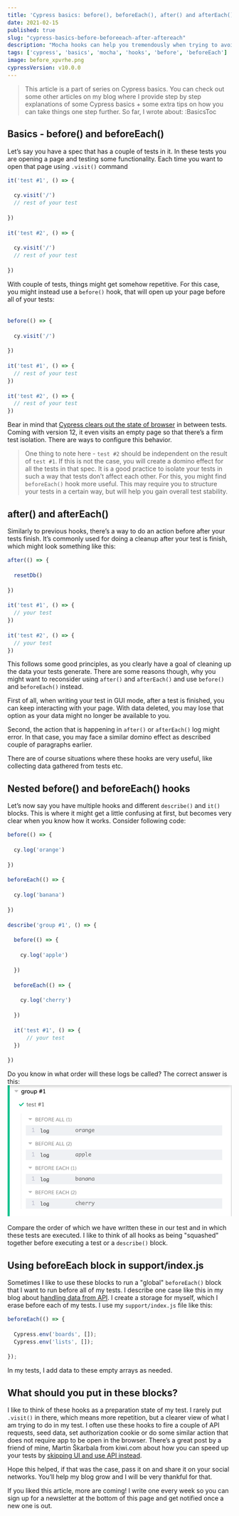 ```yaml
---
title: 'Cypress basics: before(), beforeEach(), after() and afterEach()'
date: 2021-02-15
published: true
slug: "cypress-basics-before-beforeeach-after-aftereach"
description: "Mocha hooks can help you tremendously when trying to avoid repetition in your tests. This article explains how these hooks work and how to use them effectively."
tags: ['cypress', 'basics', 'mocha', 'hooks', 'before', 'beforeEach']
image: before_xpvrhe.png
cypressVersion: v10.0.0
---
```

>This article is a part of series on Cypress basics. You can check out some other articles on my blog where I provide step by step explanations of some Cypress basics + some extra tips on how you can take things one step further. So far, I wrote about:
> :BasicsToc
  
## Basics - before() and beforeEach()
Let’s say you have a spec that has a couple of tests in it. In these tests you are opening a page and testing some functionality. Each time you want to open that page using `.visit()` command
```js
it('test #1', () => {

  cy.visit('/')
  // rest of your test

})

it('test #2', () => {

  cy.visit('/')
  // rest of your test

})
```
With couple of tests, things might get somehow repetitive. For this case, you might instead use a `before()` hook, that will open up your page before all of your tests:
```js

before(() => {

  cy.visit('/')

})

it('test #1', () => {
  // rest of your test
})

it('test #2', () => {
  // rest of your test
})
```
Bear in mind that [Cypress clears out the state of browser](https://docs.cypress.io/guides/core-concepts/test-isolation) in between tests. Coming with version 12, it even visits an empty page so that there’s a firm test isolation. There are ways to configure this behavior.

> One thing to note here - `test #2` should be independent on the result of `test #1`. If this is not the case, you will create a domino effect for all the tests in that spec. It is a good practice to isolate your tests in such a way that tests don’t affect each other. For this, you might find `beforeEach()` hook more useful. This may require you to structure your tests in a certain way, but will help you gain overall test stability.

## after() and afterEach()
Similarly to previous hooks, there’s a way to do an action before after your tests finish. It’s commonly used for doing a cleanup after your test is finish, which might look something like this:
```js
after(() => {

  resetDb()

})

it('test #1', () => {
  // your test
})

it('test #2', () => {
  // your test
})
```
This follows some good principles, as you clearly have a goal of cleaning up the data your tests generate. There are some reasons though, why you might want to reconsider using `after()` and `afterEach()` and use `before()` and `beforeEach()` instead.

First of all, when writing your test in GUI mode, after a test is finished, you can keep interacting with your page. With data deleted, you may lose that option as your data might no longer be available to you.

Second, the action that is happening in `after()` or `afterEach()` log might error. In that case, you may face a similar domino effect as described couple of paragraphs earlier.

There are of course situations where these hooks are very useful, like collecting data gathered from tests etc.

## Nested before() and beforeEach() hooks
Let’s now say you have multiple hooks and different `describe()` and `it()` blocks. This is where it might get a little confusing at first, but becomes very clear when you know how it works. Consider following code:
```js
before(() => {

  cy.log('orange')

})

beforeEach(() => {

  cy.log('banana')

})

describe('group #1', () => {

  before(() => {

    cy.log('apple')

  })

  beforeEach(() => {

    cy.log('cherry')

  })

  it('test #1', () => {
      // your test
  })

})
```

Do you know in what order will these logs be called? The correct answer is this:
![before and beforeEach hooks](hooks.png)

Compare the order of which we have written these in our test and in which these tests are executed. I like to think of all hooks as being "squashed" together before executing a test or a `describe()` block.

## Using beforeEach block in support/index.js
Sometimes I like to use these blocks to run a "global" `beforeEach()` block that I want to run before all of my tests. I describe one case like this in my blog about [handling data from API](/working-with-api-response-data-in-cypress). I create a storage for myself, which I erase before each of my tests. I use my `support/index.js` file like this:
```js [support/index.js]
beforeEach(() => {

  Cypress.env('boards', []);
  Cypress.env('lists', []);

});
```
In my tests, I add data to these empty arrays as needed.

## What should you put in these blocks?
I like to think of these hooks as a preparation state of my test. I rarely put `.visit()` in there, which means more repetition, but a clearer view of what I am trying to do in my test. I often use these hooks to fire a couple of API requests, seed data, set authorization cookie or do some similar action that does not require app to be open in the browser. There’s a great post by a friend of mine, Martin Škarbala from kiwi.com about how you can speed up your tests by <a href="https://code.kiwi.com/skip-the-ui-using-api-calls-d358b9b61b91">skipping UI and use API instead</a>.

Hope this helped, if that was the case, pass it on and share it on your social networks. You’ll help my blog grow and I will be very thankful for that.

If you liked this article, more are coming! I write one every week so you can sign up for a newsletter at the bottom of this page and get notified once a new one is out.
